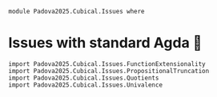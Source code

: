 ```
module Padova2025.Cubical.Issues where
```

# Issues with standard Agda 🚧

```
import Padova2025.Cubical.Issues.FunctionExtensionality
import Padova2025.Cubical.Issues.PropositionalTruncation
import Padova2025.Cubical.Issues.Quotients
import Padova2025.Cubical.Issues.Univalence
```
